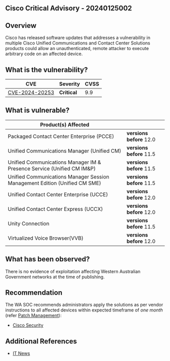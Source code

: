 ## Cisco Critical Advisory - 20240125002

## Overview

Cisco has released software updates that addresses a vulnerability in multiple Cisco Unified Communications and Contact Center Solutions products could allow an unauthenticated, remote attacker to execute arbitrary code on an affected device.

## What is the vulnerability?

| CVE                                                             | Severity     | CVSS |
| --------------------------------------------------------------- | ------------ | ---- |
| [CVE-2024-20253](https://nvd.nist.gov/vuln/detail/CVE-2024-20253) | **Critical** | 9.9  |

## What is vulnerable?

| Product(s) Affected                    |                                                     |
| -------------------------------------- | ------------------------------------------------------------------- |
| Packaged Contact Center Enterprise (PCCE)   | **versions before** 12.0  |
| Unified Communications Manager (Unified CM)  | **versions before** 11.5 |
| Unified Communications Manager IM & Presence Service (Unified CM IM&P) | **versions before** 11.5 |
| Unified Communications Manager Session Management Edition (Unified CM SME) | **versions before** 11.5 |
| Unified Contact Center Enterprise (UCCE) | **versions before** 12.0 |
| Unified Contact Center Express (UCCX)  | **versions before** 12.0 |
| Unity Connection  | **versions before** 11.5|
|Virtualized Voice Browser(VVB) | **versions before** 12.0 |


## What has been observed?

There is no evidence of exploitation affecting Western Australian Government networks at the time of publishing.

## Recommendation

The WA SOC recommends administrators apply the solutions as per vendor instructions to all affected devices within expected timeframe of *one month* (refer [Patch Management](../guidelines/patch-management.md)):

- [Cisco Security](https://sec.cloudapps.cisco.com/security/center/content/CiscoSecurityAdvisory/cisco-sa-cucm-rce-bWNzQcUm#fs)

## Additional References

- [IT News](https://www.itnews.com.au/news/cisco-unified-comms-systems-patched-against-rce-604400)

